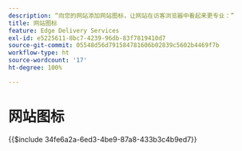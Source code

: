 ```yaml
---
description: “向您的网站添加网站图标，让网站在访客浏览器中看起来更专业：”
title: 网站图标
feature: Edge Delivery Services
exl-id: e5225611-8bc7-4239-96db-83f7819410d7
source-git-commit: 05548d56d791584781606b02839c5602b4469f7b
workflow-type: ht
source-wordcount: '17'
ht-degree: 100%

---
```


# 网站图标

{{$include 34fe6a2a-6ed3-4be9-87a8-433b3c4b9ed7}}
